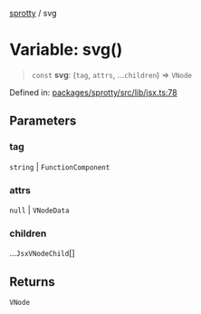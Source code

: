
[sprotty](../globals) / svg

# Variable: svg()

> `const` **svg**: (`tag`, `attrs`, ...`children`) => `VNode`

Defined in: [packages/sprotty/src/lib/jsx.ts:78](https://github.com/eclipse-sprotty/sprotty/blob/f9b2433481cc27a1ac0c92d525a92039ae7f6c76/packages/sprotty/src/lib/jsx.ts#L78)

## Parameters

### tag

`string` | `FunctionComponent`

### attrs

`null` | `VNodeData`

### children

...`JsxVNodeChild`[]

## Returns

`VNode`
